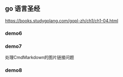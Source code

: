## go 语言圣经

https://books.studygolang.com/gopl-zh/ch1/ch1-04.html


### demo6


### demo7

处理CmdMarkdown的图片链接问题


### demo8


